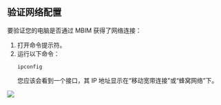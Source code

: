 ## 验证网络配置

要验证您的电脑是否通过 MBIM 获得了网络连接：
1. 打开命令提示符。
2. 运行以下命令：
   ```
   ipconfig
   ```
   您应该会看到一个接口，其 IP 地址显示在“移动宽带连接”或“蜂窝网络”下。

<div style={{ textAlign: 'center' }}>
<img 
  src="https://files.seeedstudio.com/wiki/4g_hat_raspberry_pi_eg25_gl/mbimcmd.PNG" 
  style={{ width: 600}} 
/>
</div> 